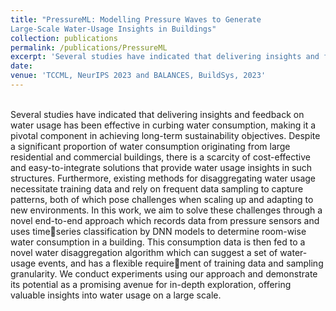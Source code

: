 ```yaml
---
title: "PressureML: Modelling Pressure Waves to Generate
Large-Scale Water-Usage Insights in Buildings"
collection: publications
permalink: /publications/PressureML
excerpt: 'Several studies have indicated that delivering insights and feedback on water usage has been effective in curbing water consumption, making it a pivotal component in achieving long-term sustainability objectives. Despite a significant proportion of water consumption originating from large residential and commercial buildings, there is a scarcity of cost-effective and easy-to-integrate solutions that provide water usage insights in such structures. Furthermore, existing methods for disaggregating water usage necessitate training data and rely on frequent data sampling to capture patterns, both of which pose challenges when scaling up and adapting to new environments. [Read more](PressureML)'
date: 
venue: 'TCCML, NeurIPS 2023 and BALANCES, BuildSys, 2023'
---
```

<br>
Several studies have indicated that delivering insights and feedback on water usage has been effective in curbing water consumption, making it a pivotal component in achieving long-term sustainability objectives. Despite a significant proportion of water consumption originating from large residential and commercial buildings, there is a scarcity of cost-effective and easy-to-integrate solutions that provide water usage insights in such structures. Furthermore, existing methods for disaggregating water usage necessitate training data and rely on frequent data sampling to capture patterns, both of which pose challenges when scaling up and adapting to new environments. In this work, we aim to solve these challenges through a novel end-to-end approach which records data from pressure sensors and uses timeseries classification by DNN models to determine room-wise water consumption in a building. This consumption data is then fed to a novel water disaggregation algorithm which can suggest a set of water-usage events, and has a flexible requirement of training data and sampling granularity. We conduct experiments using our approach and demonstrate its potential as a promising avenue for in-depth exploration, offering valuable insights into water usage on a large scale.
